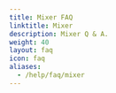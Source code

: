 ```yaml
---
title: Mixer FAQ
linktitle: Mixer
description: Mixer Q & A.
weight: 40
layout: faq
icon: faq
aliases:
  - /help/faq/mixer
---
```

